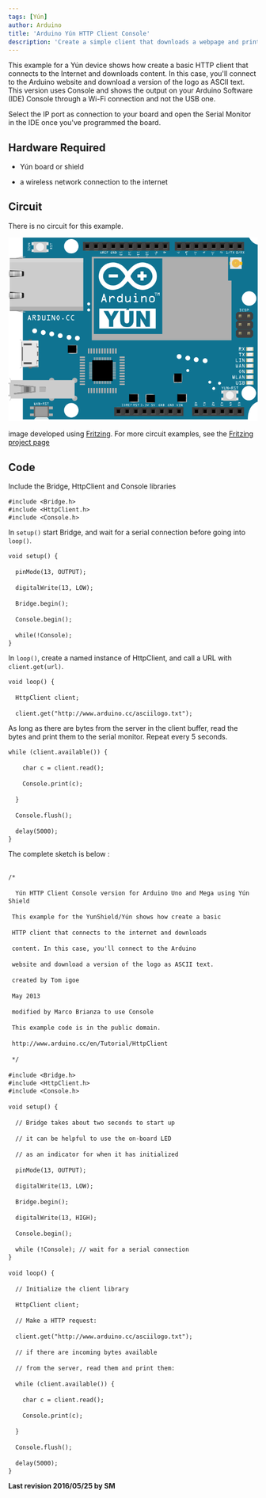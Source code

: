 ```yaml
---
tags: [Yún]
author: Arduino
title: 'Arduino Yún HTTP Client Console'
description: 'Create a simple client that downloads a webpage and prints it to the serial monitor via Wi-Fi using Console.'
---
```


This example for a Yún device shows how create a basic HTTP client that connects to the Internet and downloads content. In this case, you'll connect to the Arduino website and download a version of the logo as ASCII text. This version uses Console and shows the output on your Arduino Software (IDE) Console through a Wi-Fi connection and not the USB one.

Select the IP port as connection to your board and open the Serial Monitor in the IDE once you've programmed the board.

## Hardware Required

- Yún board or shield

- a wireless network connection to the internet

## Circuit

There is no circuit for this example.

![The circuit for this tutorial.](assets/Yun_Fritzing.png)

image developed using [Fritzing](http://www.fritzing.org). For more circuit examples, see the [Fritzing project page](http://fritzing.org/projects/)

## Code

Include the Bridge, HttpClient and Console libraries

```arduino
#include <Bridge.h>
#include <HttpClient.h>
#include <Console.h>
```

In `setup()` start Bridge, and wait for a serial connection before going into `loop()`.

```arduino
void setup() {

  pinMode(13, OUTPUT);

  digitalWrite(13, LOW);

  Bridge.begin();

  Console.begin();

  while(!Console);
}
```

In `loop()`, create a named instance of HttpClient, and call a URL with `client.get(url)`.

```arduino
void loop() {

  HttpClient client;

  client.get("http://www.arduino.cc/asciilogo.txt");
```

As long as there are bytes from the server in the client buffer, read the bytes and print them to the serial monitor. Repeat every 5 seconds.

```arduino
while (client.available()) {

    char c = client.read();

    Console.print(c);

  }

  Console.flush();

  delay(5000);
}
```

The complete sketch is below :

```arduino

/*

  Yún HTTP Client Console version for Arduino Uno and Mega using Yún Shield

 This example for the YunShield/Yún shows how create a basic

 HTTP client that connects to the internet and downloads

 content. In this case, you'll connect to the Arduino

 website and download a version of the logo as ASCII text.

 created by Tom igoe

 May 2013

 modified by Marco Brianza to use Console

 This example code is in the public domain.

 http://www.arduino.cc/en/Tutorial/HttpClient

 */

#include <Bridge.h>
#include <HttpClient.h>
#include <Console.h>

void setup() {

  // Bridge takes about two seconds to start up

  // it can be helpful to use the on-board LED

  // as an indicator for when it has initialized

  pinMode(13, OUTPUT);

  digitalWrite(13, LOW);

  Bridge.begin();

  digitalWrite(13, HIGH);

  Console.begin();

  while (!Console); // wait for a serial connection
}

void loop() {

  // Initialize the client library

  HttpClient client;

  // Make a HTTP request:

  client.get("http://www.arduino.cc/asciilogo.txt");

  // if there are incoming bytes available

  // from the server, read them and print them:

  while (client.available()) {

    char c = client.read();

    Console.print(c);

  }

  Console.flush();

  delay(5000);
}
```


**Last revision 2016/05/25 by SM**
